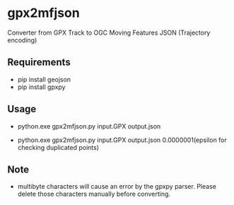 # gpx2mfjson
Converter from GPX Track to OGC Moving Features JSON (Trajectory encoding)

## Requirements
- pip install geojson
- pip install gpxpy

## Usage
- python.exe gpx2mfjson.py input.GPX output.json

- python.exe gpx2mfjson.py input.GPX output.json 0.0000001(epsilon for checking duplicated points)

## Note
- multibyte characters will cause an error by the gpxpy parser. Please delete those characters manually before converting.